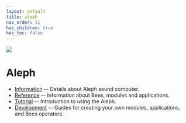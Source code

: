 ```yaml
---
layout: default
title: aleph
nav_order: 11
has_children: true
has_toc: false
---
```


![](https://monome.org/images/aleph-1p.png)

# Aleph

* [Information](https://monome.org/aleph) -- Details about Aleph sound computer.
* [Reference](reference) -- Information about Bees, modules and applications.
* [Tutorial](tutorial-0) -- Introduction to using the Aleph.
* [Development](development) -- Guides for creating your own modules, applications, and Bees operators.
